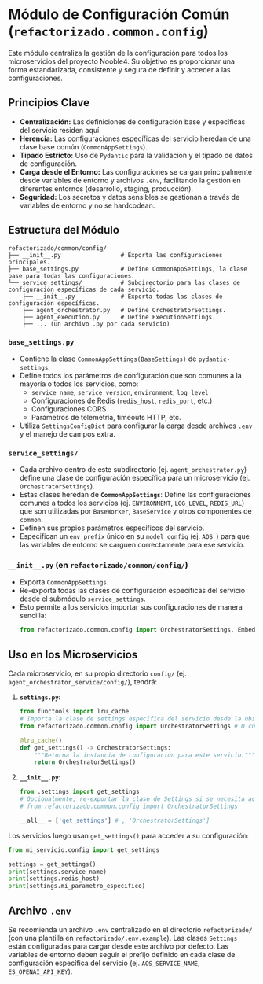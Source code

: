 # Módulo de Configuración Común (`refactorizado.common.config`)

Este módulo centraliza la gestión de la configuración para todos los microservicios del proyecto Nooble4. Su objetivo es proporcionar una forma estandarizada, consistente y segura de definir y acceder a las configuraciones.

## Principios Clave

- **Centralización:** Las definiciones de configuración base y específicas del servicio residen aquí.
- **Herencia:** Las configuraciones específicas del servicio heredan de una clase base común (`CommonAppSettings`).
- **Tipado Estricto:** Uso de `Pydantic` para la validación y el tipado de datos de configuración.
- **Carga desde el Entorno:** Las configuraciones se cargan principalmente desde variables de entorno y archivos `.env`, facilitando la gestión en diferentes entornos (desarrollo, staging, producción).
- **Seguridad:** Los secretos y datos sensibles se gestionan a través de variables de entorno y no se hardcodean.

## Estructura del Módulo

```
refactorizado/common/config/
├── __init__.py                 # Exporta las configuraciones principales.
├── base_settings.py            # Define CommonAppSettings, la clase base para todas las configuraciones.
└── service_settings/           # Subdirectorio para las clases de configuración específicas de cada servicio.
    ├── __init__.py             # Exporta todas las clases de configuración específicas.
    ├── agent_orchestrator.py   # Define OrchestratorSettings.
    ├── agent_execution.py      # Define ExecutionSettings.
    ├── ... (un archivo .py por cada servicio)
```

### `base_settings.py`

- Contiene la clase `CommonAppSettings(BaseSettings)` de `pydantic-settings`.
- Define todos los parámetros de configuración que son comunes a la mayoría o todos los servicios, como:
  - `service_name`, `service_version`, `environment`, `log_level`
  - Configuraciones de Redis (`redis_host`, `redis_port`, etc.)
  - Configuraciones CORS
  - Parámetros de telemetría, timeouts HTTP, etc.
- Utiliza `SettingsConfigDict` para configurar la carga desde archivos `.env` y el manejo de campos extra.

### `service_settings/`

- Cada archivo dentro de este subdirectorio (ej. `agent_orchestrator.py`) define una clase de configuración específica para un microservicio (ej. `OrchestratorSettings`).
- Estas clases heredan de **`CommonAppSettings`**: Define las configuraciones comunes a todos los servicios (ej. `ENVIRONMENT`, `LOG_LEVEL`, `REDIS_URL`) que son utilizadas por `BaseWorker`, `BaseService` y otros componentes de `common`.
- Definen sus propios parámetros específicos del servicio.
- Especifican un `env_prefix` único en su `model_config` (ej. `AOS_`) para que las variables de entorno se carguen correctamente para ese servicio.

### `__init__.py` (en `refactorizado/common/config/`)

- Exporta `CommonAppSettings`.
- Re-exporta todas las clases de configuración específicas del servicio desde el submódulo `service_settings`.
- Esto permite a los servicios importar sus configuraciones de manera sencilla:
  ```python
  from refactorizado.common.config import OrchestratorSettings, EmbeddingServiceSettings
  ```

## Uso en los Microservicios

Cada microservicio, en su propio directorio `config/` (ej. `agent_orchestrator_service/config/`), tendrá:

1.  **`settings.py`:**
    ```python
    from functools import lru_cache
    # Importa la clase de settings específica del servicio desde la ubicación común centralizada
    from refactorizado.common.config import OrchestratorSettings # O cualquier otra clase de settings

    @lru_cache()
    def get_settings() -> OrchestratorSettings:
        """Retorna la instancia de configuración para este servicio."""
        return OrchestratorSettings()
    ```

2.  **`__init__.py`:**
    ```python
    from .settings import get_settings
    # Opcionalmente, re-exportar la clase de Settings si se necesita acceso directo a ella además de get_settings()
    # from refactorizado.common.config import OrchestratorSettings

    __all__ = ['get_settings'] # , 'OrchestratorSettings']
    ```

Los servicios luego usan `get_settings()` para acceder a su configuración:

```python
from mi_servicio.config import get_settings

settings = get_settings()
print(settings.service_name)
print(settings.redis_host)
print(settings.mi_parametro_especifico)
```

## Archivo `.env`

Se recomienda un archivo `.env` centralizado en el directorio `refactorizado/` (con una plantilla en `refactorizado/.env.example`). Las clases `Settings` están configuradas para cargar desde este archivo por defecto.
Las variables de entorno deben seguir el prefijo definido en cada clase de configuración específica del servicio (ej. `AOS_SERVICE_NAME`, `ES_OPENAI_API_KEY`).
